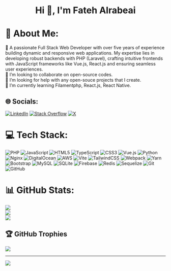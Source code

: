 <h1 align="center">Hi 👋, I'm Fateh Alrabeai</h1>

# 💫 About Me:
🔭 A passionate Full Stack Web Developer with over five years of experience building dynamic and responsive web applications. My expertise lies in developing robust backends with PHP (Laravel), crafting intuitive frontends with JavaScript frameworks like Vue.js, React.js and ensuring seamless user experiences.<br>👯 I’m looking to collaborate on open-source codes.<br>🤝 I’m looking for help with any open-souce projects that I create.<br>🌱 I’m currently learning Filamentphp, React.js, React Native.


## 🌐 Socials:
[![LinkedIn](https://img.shields.io/badge/LinkedIn-%230077B5.svg?logo=linkedin&logoColor=white)](https://linkedin.com/in/fateh-alrabeai-901a0a333) [![Stack Overflow](https://img.shields.io/badge/-Stackoverflow-FE7A16?logo=stack-overflow&logoColor=white)](https://stackoverflow.com/users/fateh-alrabeai) [![X](https://img.shields.io/badge/X-black.svg?logo=X&logoColor=white)](https://x.com/fateh_alrabeai) 

# 💻 Tech Stack:
![PHP](https://img.shields.io/badge/php-%23777BB4.svg?style=for-the-badge&logo=php&logoColor=white) ![JavaScript](https://img.shields.io/badge/javascript-%23323330.svg?style=for-the-badge&logo=javascript&logoColor=%23F7DF1E) ![HTML5](https://img.shields.io/badge/html5-%23E34F26.svg?style=for-the-badge&logo=html5&logoColor=white) ![TypeScript](https://img.shields.io/badge/typescript-%23007ACC.svg?style=for-the-badge&logo=typescript&logoColor=white) ![CSS3](https://img.shields.io/badge/css3-%231572B6.svg?style=for-the-badge&logo=css3&logoColor=white) ![Vue.js](https://img.shields.io/badge/vue.js-%2335495e.svg?style=for-the-badge&logo=vuedotjs&logoColor=%234FC08D) ![Python](https://img.shields.io/badge/python-3670A0?style=for-the-badge&logo=python&logoColor=ffdd54) ![Nginx](https://img.shields.io/badge/nginx-%23009639.svg?style=for-the-badge&logo=nginx&logoColor=white) ![DigitalOcean](https://img.shields.io/badge/DigitalOcean-%230167ff.svg?style=for-the-badge&logo=digitalOcean&logoColor=white) ![AWS](https://img.shields.io/badge/AWS-%23FF9900.svg?style=for-the-badge&logo=amazon-aws&logoColor=white) ![Vite](https://img.shields.io/badge/vite-%23646CFF.svg?style=for-the-badge&logo=vite&logoColor=white) ![TailwindCSS](https://img.shields.io/badge/tailwindcss-%2338B2AC.svg?style=for-the-badge&logo=tailwind-css&logoColor=white) ![Webpack](https://img.shields.io/badge/webpack-%238DD6F9.svg?style=for-the-badge&logo=webpack&logoColor=black) ![Yarn](https://img.shields.io/badge/yarn-%232C8EBB.svg?style=for-the-badge&logo=yarn&logoColor=white) ![Bootstrap](https://img.shields.io/badge/bootstrap-%238511FA.svg?style=for-the-badge&logo=bootstrap&logoColor=white) ![MySQL](https://img.shields.io/badge/mysql-4479A1.svg?style=for-the-badge&logo=mysql&logoColor=white) ![SQLite](https://img.shields.io/badge/sqlite-%2307405e.svg?style=for-the-badge&logo=sqlite&logoColor=white) ![Firebase](https://img.shields.io/badge/firebase-a08021?style=for-the-badge&logo=firebase&logoColor=ffcd34) ![Redis](https://img.shields.io/badge/redis-%23DD0031.svg?style=for-the-badge&logo=redis&logoColor=white) ![Sequelize](https://img.shields.io/badge/Sequelize-52B0E7?style=for-the-badge&logo=Sequelize&logoColor=white) ![Git](https://img.shields.io/badge/git-%23F05033.svg?style=for-the-badge&logo=git&logoColor=white) ![GitHub](https://img.shields.io/badge/github-%23121011.svg?style=for-the-badge&logo=github&logoColor=white)
# 📊 GitHub Stats:
![](https://github-readme-stats.vercel.app/api?username=fatehalrabeai&theme=dark&hide_border=false&include_all_commits=false&count_private=false)<br/>
![](https://github-readme-streak-stats.herokuapp.com/?user=fatehalrabeai&theme=dark&hide_border=false)<br/>
![](https://github-readme-stats.vercel.app/api/top-langs/?username=fatehalrabeai&theme=dark&hide_border=false&include_all_commits=false&count_private=false&layout=compact)

## 🏆 GitHub Trophies
![](https://github-profile-trophy.vercel.app/?username=fatehalrabeai&theme=radical&no-frame=false&no-bg=false&margin-w=4)

---
[![](https://visitcount.itsvg.in/api?id=fatehalrabeai&icon=0&color=6)](https://visitcount.itsvg.in)

<!-- Proudly created with GPRM ( https://gprm.itsvg.in ) -->
